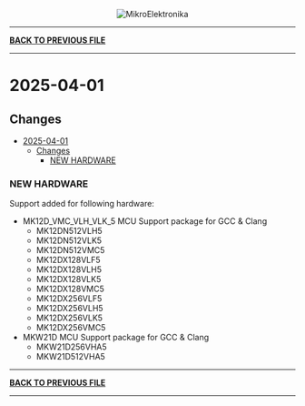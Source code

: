 <p align="center">
  <img src="http://www.mikroe.com/img/designs/beta/logo_small.png?raw=true" alt="MikroElektronika"/>
</p>

---

**[BACK TO PREVIOUS FILE](../changelog.md)**

---

# 2025-04-01

## Changes

- [2025-04-01](#2025-04-01)
  - [Changes](#changes)
    - [NEW HARDWARE](#new-hardware)

### NEW HARDWARE

Support added for following hardware:

+ MK12D_VMC_VLH_VLK_5 MCU Support package for GCC & Clang
  + MK12DN512VLH5
  + MK12DN512VLK5
  + MK12DN512VMC5
  + MK12DX128VLF5
  + MK12DX128VLH5
  + MK12DX128VLK5
  + MK12DX128VMC5
  + MK12DX256VLF5
  + MK12DX256VLH5
  + MK12DX256VLK5
  + MK12DX256VMC5
+ MKW21D MCU Support package for GCC & Clang
  + MKW21D256VHA5
  + MKW21D512VHA5

---

**[BACK TO PREVIOUS FILE](../changelog.md)**

---

